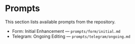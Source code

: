 # Prompts

This section lists available prompts from the repository.

- Form: Initial Enhancement — `prompts/form/initial.md`
- Telegram: Ongoing Editing — `prompts/telegram/ongoing.md`
